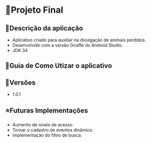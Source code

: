 # 📱Projeto Final
## 📑Descrição da aplicação

- Aplicativo criado para auxiliar na divulgação de animais perdidos.
- Desenvolvido com a versão Giraffe do Android Studio.
- JDK 34

## 📒Guia de Como Utizar o aplicativo 


## 🧮Versões

- 1.0.1

## ⭐Futuras Implementações

- Aumento de níveis de acesso.
- Tornar o cadastro de eventos dinâmico.
- implementação do filtro de busca.
